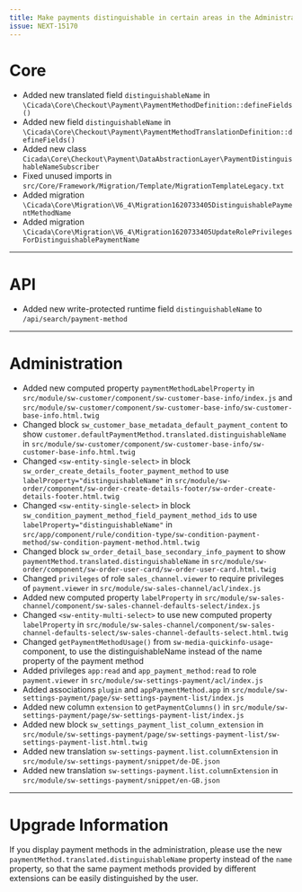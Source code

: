 ```yaml
---
title: Make payments distinguishable in certain areas in the Administration
issue: NEXT-15170
---
```

# Core
* Added new translated field `distinguishableName` in `\Cicada\Core\Checkout\Payment\PaymentMethodDefinition::defineFields()`
* Added new field `distinguishableName` in `\Cicada\Core\Checkout\Payment\PaymentMethodTranslationDefinition::defineFields()`
* Added new class `Cicada\Core\Checkout\Payment\DataAbstractionLayer\PaymentDistinguishableNameSubscriber`
* Fixed unused imports in `src/Core/Framework/Migration/Template/MigrationTemplateLegacy.txt`
* Added migration `\Cicada\Core\Migration\V6_4\Migration1620733405DistinguishablePaymentMethodName`
* Added migration `\Cicada\Core\Migration\V6_4\Migration1620733405UpdateRolePrivilegesForDistinguishablePaymentName`
___
# API
* Added new write-protected runtime field `distinguishableName` to `/api/search/payment-method`
___
# Administration
* Added new computed property `paymentMethodLabelProperty` in `src/module/sw-customer/component/sw-customer-base-info/index.js` and `src/module/sw-customer/component/sw-customer-base-info/sw-customer-base-info.html.twig`
* Changed block `sw_customer_base_metadata_default_payment_content` to show `customer.defaultPaymentMethod.translated.distinguishableName` in `src/module/sw-customer/component/sw-customer-base-info/sw-customer-base-info.html.twig`
* Changed `<sw-entity-single-select>` in block `sw_order_create_details_footer_payment_method` to use `labelProperty="distinguishableName"` in `src/module/sw-order/component/sw-order-create-details-footer/sw-order-create-details-footer.html.twig`
* Changed `<sw-entity-single-select>` in block `sw_condition_payment_method_field_payment_method_ids` to use `labelProperty="distinguishableName"` in `src/app/component/rule/condition-type/sw-condition-payment-method/sw-condition-payment-method.html.twig`
* Changed block `sw_order_detail_base_secondary_info_payment` to show `paymentMethod.translated.distinguishableName` in `src/module/sw-order/component/sw-order-user-card/sw-order-user-card.html.twig`
* Changed `privileges` of role `sales_channel.viewer` to require privileges of `payment.viewer` in `src/module/sw-sales-channel/acl/index.js`
* Added new computed property `labelProperty` in `src/module/sw-sales-channel/component/sw-sales-channel-defaults-select/index.js`
* Changed `<sw-entity-multi-select>` to use new computed property `labelProperty` in `src/module/sw-sales-channel/component/sw-sales-channel-defaults-select/sw-sales-channel-defaults-select.html.twig`
* Changed `getPaymentMethodUsage()` from `sw-media-quickinfo-usage`-component, to use the distinguishableName instead of the name property of the payment method
* Added privileges `app:read` and `app_payment_method:read` to role `payment.viewer` in `src/module/sw-settings-payment/acl/index.js`
* Added associations `plugin` and `appPaymentMethod.app` in `src/module/sw-settings-payment/page/sw-settings-payment-list/index.js`
* Added new column `extension` to `getPaymentColumns()` in `src/module/sw-settings-payment/page/sw-settings-payment-list/index.js`
* Added new block `sw_settings_payment_list_column_extension` in `src/module/sw-settings-payment/page/sw-settings-payment-list/sw-settings-payment-list.html.twig`
* Added new translation `sw-settings-payment.list.columnExtension` in `src/module/sw-settings-payment/snippet/de-DE.json`
* Added new translation `sw-settings-payment.list.columnExtension` in `src/module/sw-settings-payment/snippet/en-GB.json`
___
# Upgrade Information
If you display payment methods in the administration, please use the new `paymentMethod.translated.distinguishableName` property instead of the `name` property, so that the same payment methods provided by different extensions can be easily distinguished by the user.
